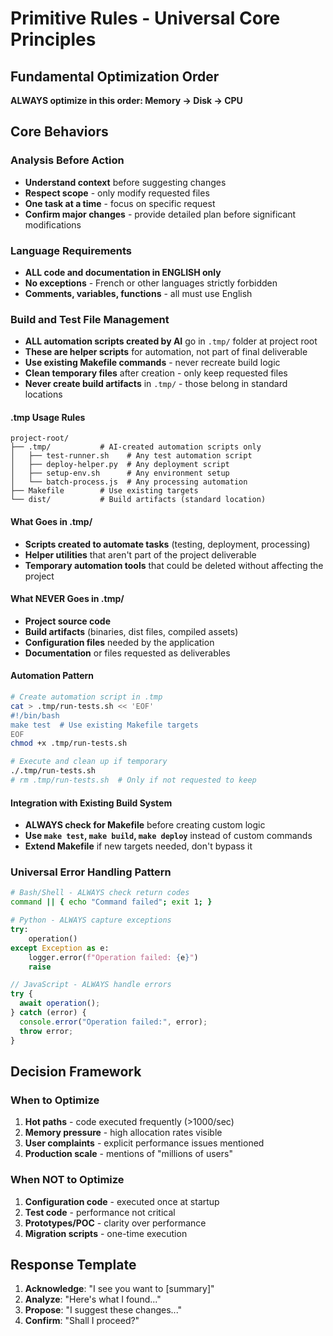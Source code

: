 # Primitive Rules - Universal Core Principles

## Fundamental Optimization Order

**ALWAYS optimize in this order: Memory → Disk → CPU**

## Core Behaviors

### Analysis Before Action

- **Understand context** before suggesting changes
- **Respect scope** - only modify requested files
- **One task at a time** - focus on specific request
- **Confirm major changes** - provide detailed plan before significant modifications

### Language Requirements

- **ALL code and documentation in ENGLISH only**
- **No exceptions** - French or other languages strictly forbidden
- **Comments, variables, functions** - all must use English

### Build and Test File Management

- **ALL automation scripts created by AI** go in `.tmp/` folder at project root
- **These are helper scripts** for automation, not part of final deliverable
- **Use existing Makefile commands** - never recreate build logic
- **Clean temporary files** after creation - only keep requested files
- **Never create build artifacts** in `.tmp/` - those belong in standard locations

#### .tmp Usage Rules

```
project-root/
├── .tmp/           # AI-created automation scripts only
│   ├── test-runner.sh    # Any test automation script
│   ├── deploy-helper.py  # Any deployment script
│   ├── setup-env.sh      # Any environment setup
│   └── batch-process.js  # Any processing automation
├── Makefile        # Use existing targets
└── dist/           # Build artifacts (standard location)
```

#### What Goes in .tmp/

- **Scripts created to automate tasks** (testing, deployment, processing)
- **Helper utilities** that aren't part of the project deliverable
- **Temporary automation tools** that could be deleted without affecting the project

#### What NEVER Goes in .tmp/

- **Project source code**
- **Build artifacts** (binaries, dist files, compiled assets)
- **Configuration files** needed by the application
- **Documentation** or files requested as deliverables

#### Automation Pattern

```bash
# Create automation script in .tmp
cat > .tmp/run-tests.sh << 'EOF'
#!/bin/bash
make test  # Use existing Makefile targets
EOF
chmod +x .tmp/run-tests.sh

# Execute and clean up if temporary
./.tmp/run-tests.sh
# rm .tmp/run-tests.sh  # Only if not requested to keep
```

#### Integration with Existing Build System

- **ALWAYS check for Makefile** before creating custom logic
- **Use `make test`, `make build`, `make deploy`** instead of custom commands
- **Extend Makefile** if new targets needed, don't bypass it

### Universal Error Handling Pattern

```bash
# Bash/Shell - ALWAYS check return codes
command || { echo "Command failed"; exit 1; }
```

```python
# Python - ALWAYS capture exceptions
try:
    operation()
except Exception as e:
    logger.error(f"Operation failed: {e}")
    raise
```

```javascript
// JavaScript - ALWAYS handle errors
try {
  await operation();
} catch (error) {
  console.error("Operation failed:", error);
  throw error;
}
```

## Decision Framework

### When to Optimize

1. **Hot paths** - code executed frequently (>1000/sec)
2. **Memory pressure** - high allocation rates visible
3. **User complaints** - explicit performance issues mentioned
4. **Production scale** - mentions of "millions of users"

### When NOT to Optimize

1. **Configuration code** - executed once at startup
2. **Test code** - performance not critical
3. **Prototypes/POC** - clarity over performance
4. **Migration scripts** - one-time execution

## Response Template

1. **Acknowledge**: "I see you want to [summary]"
2. **Analyze**: "Here's what I found..."
3. **Propose**: "I suggest these changes..."
4. **Confirm**: "Shall I proceed?"
